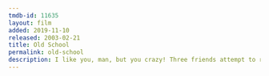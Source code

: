 ```yaml
---
tmdb-id: 11635
layout: film
added: 2019-11-10
released: 2003-02-21
title: Old School
permalink: old-school
description: I like you, man, but you crazy! Three friends attempt to recapture their glory days by opening up a fraternity near their alma mater.
---
```

